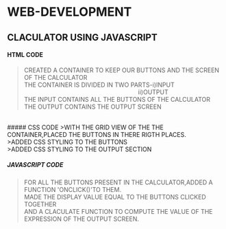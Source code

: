 # WEB-DEVELOPMENT
## CLACULATOR USING JAVASCRIPT
#### HTML CODE  
>CREATED A CONTAINER TO KEEP OUR BUTTONS AND THE SCREEN OF THE CALCULATOR<br />
>THE CONTAINER IS DIVIDED IN TWO PARTS-i)INPUT <br />
>&emsp;&emsp;&emsp;&emsp;&emsp;&emsp;&emsp;&emsp;&emsp;&emsp;&emsp;&emsp;&emsp;&emsp;&emsp;&emsp;&emsp;&emsp;&emsp;ii)OUTPUT<br />
>THE INPUT CONTAINS ALL THE BUTTONS OF THE CALCULATOR<br />
>THE OUTPUT CONTAINS THE OUTPUT SCREEN<br />
<br />
##### CSS CODE 
>WITH THE GRID VIEW OF THE THE CONTAINER,PLACED THE BUTTONS IN THERE RIGTH PLACES.<br />
>ADDED CSS STYLING TO THE BUTTONS<br />
>ADDED CSS STYLING TO THE OUTPUT SECTION<br />

##### JAVASCRIPT CODE
>FOR ALL THE BUTTONS PRESENT IN THE CALCULATOR,ADDED A FUNCTION 'ONCLICK()'TO THEM.<br />
>MADE THE DISPLAY VALUE EQUAL TO THE BUTTONS CLICKED TOGETHER<br />
>AND A CLACULATE FUNCTION TO COMPUTE THE VALUE OF THE EXPRESSION OF THE OUTPUT SCREEN.<br />
